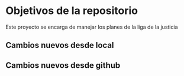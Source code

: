 # Objetivos de la repositorio

Este proyecto se encarga de manejar los planes de la liga de la justicia


## Cambios nuevos desde local
## Cambios nuevos desde github
